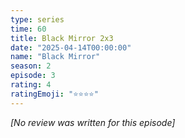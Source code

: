 ```yaml
---
type: series
time: 60
title: Black Mirror 2x3
date: "2025-04-14T00:00:00"
name: "Black Mirror"
season: 2
episode: 3
rating: 4
ratingEmoji: "⭐️⭐️⭐️⭐️"
---
```


_[No review was written for this episode]_